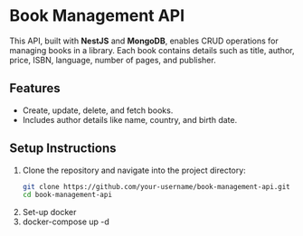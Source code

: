 # Book Management API

This API, built with **NestJS** and **MongoDB**, enables CRUD operations for managing books in a library. Each book contains details such as title, author, price, ISBN, language, number of pages, and publisher.

## Features
- Create, update, delete, and fetch books.
- Includes author details like name, country, and birth date.

## Setup Instructions
1. Clone the repository and navigate into the project directory:
   ```bash
   git clone https://github.com/your-username/book-management-api.git
   cd book-management-api
2. Set-up docker
3. docker-compose up -d